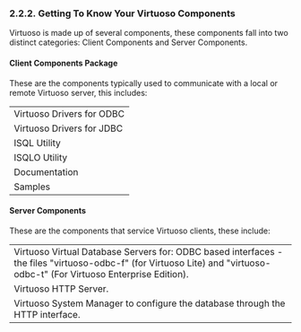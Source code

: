 <div id="knowthywinvirt" class="section">

<div class="titlepage">

<div>

<div>

### 2.2.2. Getting To Know Your Virtuoso Components

</div>

</div>

</div>

Virtuoso is made up of several components, these components fall into
two distinct categories: Client Components and Server Components.

<div id="clicomppack" class="section">

<div class="titlepage">

<div>

<div>

#### Client Components Package

</div>

</div>

</div>

These are the components typically used to communicate with a local or
remote Virtuoso server, this includes:

|                           |
|---------------------------|
| Virtuoso Drivers for ODBC |
| Virtuoso Drivers for JDBC |
| ISQL Utility              |
| ISQLO Utility             |
| Documentation             |
| Samples                   |

</div>

<div id="srvcomp" class="section">

<div class="titlepage">

<div>

<div>

#### Server Components

</div>

</div>

</div>

These are the components that service Virtuoso clients, these include:

|                                                                                                                                                                         |
|-------------------------------------------------------------------------------------------------------------------------------------------------------------------------|
| Virtuoso Virtual Database Servers for: ODBC based interfaces - the files "virtuoso-odbc-f" (for Virtuoso Lite) and "virtuoso-odbc-t" (For Virtuoso Enterprise Edition). |
| Virtuoso HTTP Server.                                                                                                                                                   |
| Virtuoso System Manager to configure the database through the HTTP interface.                                                                                           |

</div>

</div>
